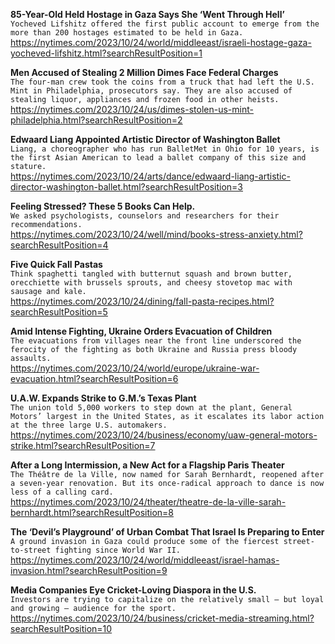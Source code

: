 **85-Year-Old Held Hostage in Gaza Says She ‘Went Through Hell’**\
`Yocheved Lifshitz offered the first public account to emerge from the more than 200 hostages estimated to be held in Gaza.`\
https://nytimes.com/2023/10/24/world/middleeast/israeli-hostage-gaza-yocheved-lifshitz.html?searchResultPosition=1

**Men Accused of Stealing 2 Million Dimes Face Federal Charges**\
`The four-man crew took the coins from a truck that had left the U.S. Mint in Philadelphia, prosecutors say. They are also accused of stealing liquor, appliances and frozen food in other heists.`\
https://nytimes.com/2023/10/24/us/dimes-stolen-us-mint-philadelphia.html?searchResultPosition=2

**Edwaard Liang Appointed Artistic Director of Washington Ballet**\
`Liang, a choreographer who has run BalletMet in Ohio for 10 years, is the first Asian American to lead a ballet company of this size and stature.`\
https://nytimes.com/2023/10/24/arts/dance/edwaard-liang-artistic-director-washington-ballet.html?searchResultPosition=3

**Feeling Stressed? These 5 Books Can Help.**\
`We asked psychologists, counselors and researchers for their recommendations.`\
https://nytimes.com/2023/10/24/well/mind/books-stress-anxiety.html?searchResultPosition=4

**Five Quick Fall Pastas**\
`Think spaghetti tangled with butternut squash and brown butter, orecchiette with brussels sprouts, and cheesy stovetop mac with sausage and kale.`\
https://nytimes.com/2023/10/24/dining/fall-pasta-recipes.html?searchResultPosition=5

**Amid Intense Fighting, Ukraine Orders Evacuation of Children**\
`The evacuations from villages near the front line underscored the ferocity of the fighting as both Ukraine and Russia press bloody assaults.`\
https://nytimes.com/2023/10/24/world/europe/ukraine-war-evacuation.html?searchResultPosition=6

**U.A.W. Expands Strike to G.M.’s Texas Plant**\
`The union told 5,000 workers to step down at the plant, General Motors’ largest in the United States, as it escalates its labor action at the three large U.S. automakers.`\
https://nytimes.com/2023/10/24/business/economy/uaw-general-motors-strike.html?searchResultPosition=7

**After a Long Intermission, a New Act for a Flagship Paris Theater**\
`The Théâtre de la Ville, now named for Sarah Bernhardt, reopened after a seven-year renovation. But its once-radical approach to dance is now less of a calling card.`\
https://nytimes.com/2023/10/24/theater/theatre-de-la-ville-sarah-bernhardt.html?searchResultPosition=8

**The ‘Devil’s Playground’ of Urban Combat That Israel Is Preparing to Enter**\
`A ground invasion in Gaza could produce some of the fiercest street-to-street fighting since World War II.`\
https://nytimes.com/2023/10/24/world/middleeast/israel-hamas-invasion.html?searchResultPosition=9

**Media Companies Eye Cricket-Loving Diaspora in the U.S.**\
`Investors are trying to capitalize on the relatively small — but loyal and growing — audience for the sport.`\
https://nytimes.com/2023/10/24/business/cricket-media-streaming.html?searchResultPosition=10

